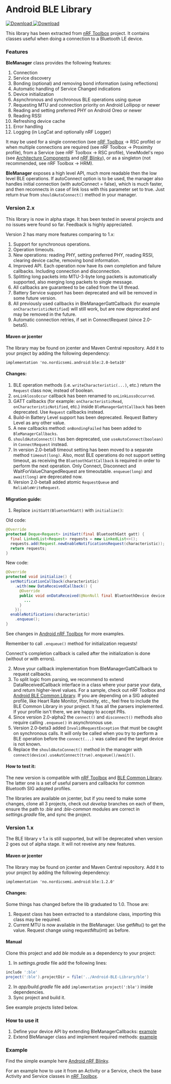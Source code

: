 # Android BLE Library

[ ![Download](https://api.bintray.com/packages/nordic/android/ble-library/images/download.svg?version=1.2.0) ](https://bintray.com/nordic/android/ble-library/1.2.0/link)
[ ![Download](https://api.bintray.com/packages/nordic/android/ble-library/images/download.svg) ](https://bintray.com/nordic/android/ble-library/_latestVersion)

This library has been extracted from [nRF Toolbox](https://github.com/NordicSemiconductor/Android-nRF-Toolbox)
project. It contains classes useful when doing a connection to a Bluetooth LE device.

### Features

**BleManager** class provides the following features:

1. Connection
2. Service discovery
3. Bonding (optional) and removing bond information (using reflections)
4. Automatic handling of Service Changed indications
5. Device initialization
6. Asynchronous and synchronous BLE operations using queue
7. Requesting MTU and connection priority on Android Lollipop or newer
8. Reading and setting preferred PHY on Android Oreo or newer
9. Reading RSSI
10. Refreshing device cache
11. Error handling
12. Logging (in LogCat and optionally nRF Logger)

It may be used for a single connection (see [nRF Toolbox](https://github.com/NordicSemiconductor/Android-nRF-Toolbox) -> RSC profile) 
or when multiple connections are required (see nRF Toolbox -> Proximity profile), 
from a Service (see nRF Toolbox -> RSC profile), 
ViewModel's repo (see [Architecture Components](https://developer.android.com/topic/libraries/architecture/index.html) and [nRF Blinky](https://github.com/NordicSemiconductor/Android-nRF-Blinky)),
or as a singleton (not recommended, see nRF Toolbox -> HRM).

**BleManager** exposes a high level API, much more readable then the low level BLE operations. 
If autoConnect option is to be used, the manager also handles initial connection (with autoConnect = false),
which is much faster, and then reconnects in case of link loss with this parameter set to true.
Just return *true* from `shouldAutoConnect()` method in your manager.

### Version 2.x

This library is now in alpha stage. It has been tested in several projects and no issues were found so far.
Feedback is highly appreciated. 

Version 2 has many more features comparing to 1.x:
1. Support for synchronous operations.
2. Operation timeouts.
3. New operations: reading PHY, setting preferred PHY, reading RSSI, clearing device cache, removing bond information.
4. Improved API. Each operation now have its own completion and failure callbacks. Including connection and disconnection.
5. Splitting long packets into MTU-3-byte long packets is automatically supported, also merging long packets to single message.
6. All callbacks are guaranteed to be called from the UI thread.
7. Battery Service support has been deprecated and will be removed in some future version.
8. All previously used callbacks in BleManagerGattCallback (for example `onCharacteristicNotified`) will still work, but are now deprecated and may be removed in the future.
9. Automatic connection retries, if set in ConnectRequest (since 2.0-beta5).

#### Maven or jcenter

The library may be found on jcenter and Maven Central repository. Add it to your project by adding the following dependency:

```grovy
implementation 'no.nordicsemi.android:ble:2.0-beta10'
```

#### Changes:

1. BLE operation methods (i.e. `writeCharacteristic(...)`, etc.) return the `Request` class now, 
instead of boolean.
2. `onLinklossOccur` callback has been renamed to `onLinkLossOccurred`.
3. GATT callbacks (for example: `onCharacteristicRead`, `onCharacteristicNotified`, etc.) inside 
`BleManagerGattCallback` has been deprecated. Use `Request` callbacks instead.
4. Build-in Battery Level support has been deprecated. Request Battery Level as any other value.
5. A new callbacks method: `onBondingFailed` has been added to `BleManagerCallbacks`.
6. `shouldAutoConnect()` has ben deprecated, use `useAutoConnect(boolean)` in `ConnectRequest` instead.
7. In version 2.0-beta8 timeout setting has been moved to a separate method `timeout(long)`. Also,
most BLE operations do not support setting timeout, as receiving the `BluetoothGattCallback` is required
in order to perform the next operation. Only Connect, Disconnect and WaitForValueChangedRequest are 
timeoutable. `enqueue(long)` and `await(long)` are deprecated now.
8. Version 2.0-beta8 added atomic `RequestQueue` and `ReliableWriteRequest`.  

#### Migration guide:

1. Replace `initGatt(BluetoothGatt)` with `initialize()`:

Old code:
```java
@Override
protected Deque<Request> initGatt(final BluetoothGatt gatt) {
  final LinkedList<Request> requests = new LinkedList<>();
  requests.add(Request.newEnableNotificationsRequest(characteristic));
  return requests;
}
```
New code:
```java
@Override
protected void initialize() {
  setNotificationCallback(characteristic)
    .with(new DataReceivedCallback() {
      @Override
      public void onDataReceived(@NonNull final BluetoothDevice device, @NonNull final Data data) {
        ...
      }
    });
  enableNotifications(characteristic)
    .enqueue();
}
```
See changes in [Android nRF Toolbox](https://github.com/NordicSemiconductor/Android-nRF-Toolbox/) for more examples.

Remember to call `.enqueue()` method for initialization requests!

Connect's completion callback is called after the initialization is done (without or with errors).

2. Move your callback implementation from BleManagerGattCallback to request callbacks.
3. To split logic from parsing, we recommend to extend DataReceivedCallback interface in a class where your parse your data, and return higher-level values. For a sample, check out nRF Toolbox and [Android BLE Common Library](https://github.com/NordicSemiconductor/Android-BLE-Common-Library/). If you are depending on a SIG adopted profile, like Heart Rate Monitor, Proximity, etc., feel free to include the BLE Common Library in your project. It has all the parsers implemented. If your profile isn't there, we are happy to accept PRs.
4. Since version 2.0-alpha2 the `connect()` and `disconnect()` methods also require calling `.enqueue()` in asynchronous use.
5. Version 2.0-beta3 added `InvalidRequestException` that must be caught on synchronous calls. It will only be called when you try to perform a BLE operation before the `connect(...)` was called and the target device is not known.
6. Replace the `shouldAutoConnect()` method in the manager with `connect(device).useAutConnect(true).enqueue()/await()`.

#### How to test it:

The new version is compatible with [nRF Toolbox](https://github.com/NordicSemiconductor/Android-nRF-Toolbox) 
and [BLE Common Library](https://github.com/NordicSemiconductor/Android-BLE-Common-Library). The latter one is a set of useful parsers and callbacks for common Bluetooth SIG adopted profiles.

The libraries are available on jcenter, but if you need to make some changes, clone all 3 projects, check out *develop* branches on each of them, ensure the path to *:ble* and *:ble-common* modules are correct in *settings.gradle* file, and sync the project.

### Version 1.x

The BLE library v 1.x is still supported, but will be deprecated when version 2 goes out of alpha stage. It will not reveive any new features.

#### Maven or jcenter

The library may be found on jcenter and Maven Central repository. Add it to your project by adding the following dependency:

```grovy
implementation 'no.nordicsemi.android:ble:1.2.0'
```

#### Changes:

Some things has changed before the lib graduated to 1.0. Those are:
1. Request class has been extracted to a standalone class, importing this class may be required.
2. Current MTU is now available in the BleManager. Use getMtu() to get the value. Request change using requestMtu(int) as before.

#### Manual

Clone this project and add *ble* module as a dependency to your project:

1. In *settings.gradle* file add the following lines:
```groovy
include ':ble'
project(':ble').projectDir = file('../Android-BLE-Library/ble')
```
2. In *app/build.gradle* file add `implementation project(':ble')` inside dependencies.
3. Sync project and build it.

See example projects listed below.

### How to use it

1. Define your device API by extending BleManagerCallbacks: [example](https://github.com/NordicSemiconductor/Android-nRF-Blinky/blob/master/app/src/main/java/no/nordicsemi/android/blinky/profile/BlinkyManagerCallbacks.java)
2. Extend BleManager class and implement required methods: [example](https://github.com/NordicSemiconductor/Android-nRF-Blinky/blob/master/app/src/main/java/no/nordicsemi/android/blinky/profile/BlinkyManager.java)

### Example

Find the simple example here [Android nRF Blinky](https://github.com/NordicSemiconductor/Android-nRF-Blinky).

For an example how to use it from an Activity or a Service, check the base Activity and Service classes in [nRF Toolbox](https://github.com/NordicSemiconductor/Android-nRF-Toolbox/tree/master/app/src/main/java/no/nordicsemi/android/nrftoolbox/profile).
